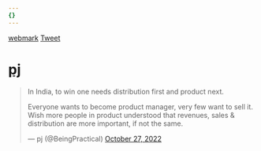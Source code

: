 ```yaml
---
{}
---
```

   
[webmark](/not_created.md) [Tweet](/not_created.md)   
   
# [pj](https://twitter.com/BeingPractical/status/1585669987271704576)   
   
> In India, to win one needs distribution first and product next.     
>      
> Everyone wants to become product manager, very few want to sell it. Wish more people in product understood that revenues, sales & distribution are more important, if not the same.   
>    
> — pj (@BeingPractical) [October 27, 2022](https://twitter.com/BeingPractical/status/1585669987271704576?ref_src=twsrc%5Etfw)